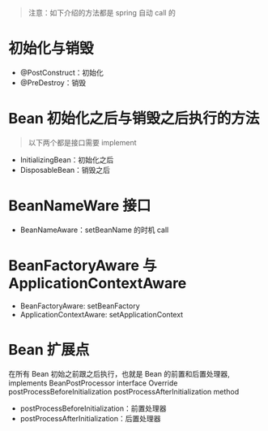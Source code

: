 > 注意：如下介绍的方法都是 spring 自动 call 的

# 初始化与销毁

- @PostConstruct：初始化
- @PreDestroy：销毁

# Bean 初始化之后与销毁之后执行的方法

> 以下两个都是接口需要 implement

- InitializingBean：初始化之后
- DisposableBean：销毁之后

# BeanNameWare 接口

- BeanNameAware：setBeanName 的时机 call

# BeanFactoryAware 与 ApplicationContextAware

- BeanFactoryAware: setBeanFactory
- ApplicationContextAware: setApplicationContext

# Bean 扩展点

在所有 Bean 初始之前跟之后执行，也就是 Bean 的前置和后置处理器, implements BeanPostProcessor interface Override postProcessBeforeInitialization postProcessAfterInitialization method

- postProcessBeforeInitialization：前置处理器
- postProcessAfterInitialization：后置处理器